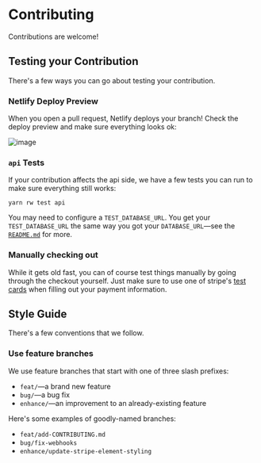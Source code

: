 # Contributing

Contributions are welcome!

## Testing your Contribution

There's a few ways you can go about testing your contribution.

### Netlify Deploy Preview

When you open a pull request, Netlify deploys your branch! Check the deploy preview and make sure everything looks ok:

![image](https://user-images.githubusercontent.com/32992335/157901408-eef552f8-c6f8-49aa-b460-5075b622e983.png)


### `api` Tests

If your contribution affects the api side, we have a few tests you can run to make sure everything still works:

```
yarn rw test api
```

You may need to configure a `TEST_DATABASE_URL`.
You get your `TEST_DATABASE_URL` the same way you got your `DATABASE_URL`—see the [`README.md`](README.md) for more.

### Manually checking out

While it gets old fast, you can of course test things manually by going through the checkout yourself.
Just make sure  to use one of stripe's [test cards](https://stripe.com/docs/testing) when filling out your payment information.

<!-- ### Running the E2E Test

We have a small e2e test you can use to test your contribution.
You'll have to have [playwright](https://playwright.dev/) installed:

```
npx playwright install
```

First, start the dev server in the background:

```
yarn rw dev &
```

Then, run the e2e test:

```
yarn rw-test-e2e
```

If you want to watch the tests as they happen, pass the `--headed` flag:

```
yarn rw-test-e2e --headed
``` -->

## Style Guide

There's a few conventions that we follow.

### Use feature branches

We use feature branches that start with one of three slash prefixes:

- `feat/`—a brand new feature
- `bug/`—a bug fix
- `enhance/`—an improvement to an already-existing feature

Here's some examples of goodly-named branches:

- `feat/add-CONTRIBUTING.md`
- `bug/fix-webhooks`
- `enhance/update-stripe-element-styling`
